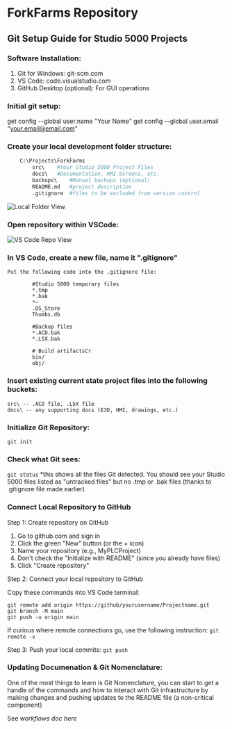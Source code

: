 # ForkFarms Repository
##   Git Setup Guide for Studio 5000 Projects

### Software Installation: 
1. Git for Windows: git-scm.com
2. VS Code: code.visualstudio.com
3. GitHub Desktop (optional): For GUI operations

### Initial git setup: 
get config --global user.name "Your Name"
get config --global user.email "your.email@email.com"

### Create your local development folder structure:
```python
    C:\Projects\ForkFarms
        src\    #Your Studio 5000 Project Files
        docs\   #Documentation, HMI Screens, etc.
        backups\    #Manual backups (optional)
        README.md   #project description
        .gitignore  #files to be excluded from version control
```
![Local Folder View](docs/Local-Folder-View.pngLocal-Folder-View.png)

### Open repository within VSCode:
![VS Code Repo View](docs/VS-Code-Repo-View.pngVS-Code-Repo-View.png)

### In VS Code, create a new file, name it ".gitignore"
    Put the following code into the .gitignore file:
         
            #Studio 5000 temporary files
            *.tmp
            *.bak
            *~
            .DS_Store
            Thumbs.db
            
            #Backup files
            *.ACD.bak
            *.L5X.bak
             
            # Build artifactsCr
            bin/
            obj/

### Insert existing current state project files into the following buckets:
    src\ -- .ACD file, .L5X file
    docs\ -- any supporting docs (E3D, HMI, drawings, etc.)

### Initialize Git Repository:
`git init`

### Check what Git sees:
`git status`
*this shows all the files Git detected. You should see your Studio 5000 files listed as "untracked files" but no .tmp or .bak files (thanks to .gitignore file made earlier)

### Connect Local Repository to GitHub
Step 1: Create repository on GitHub
1. Go to github.com and sign in
2. Click the green "New" button (or the + icon)
3. Name your repository (e.g., MyPLCProject)
4. Don't check the "Initialize with README" (since you already have files)
5. Click "Create repository"

Step 2: Connect your local repository to GitHub

Copy these commands into VS Code terminal:

```console
git remote add origin https://github/yourusername/Projectname.git
git branch -M main
git push -u origin main
```

If curious where remote connections go, use the following instruction:
`git remote -v`

Step 3: Push your local commits:
`git push` 

### Updating Documenation & Git Nomenclature:
One of the most things to learn is Git Nomenclature, you can start to get a handle of the commands and how to interact with Git infrastructure by making changes and pushing updates to the README file (a non-critical component)

See *workflows doc here*